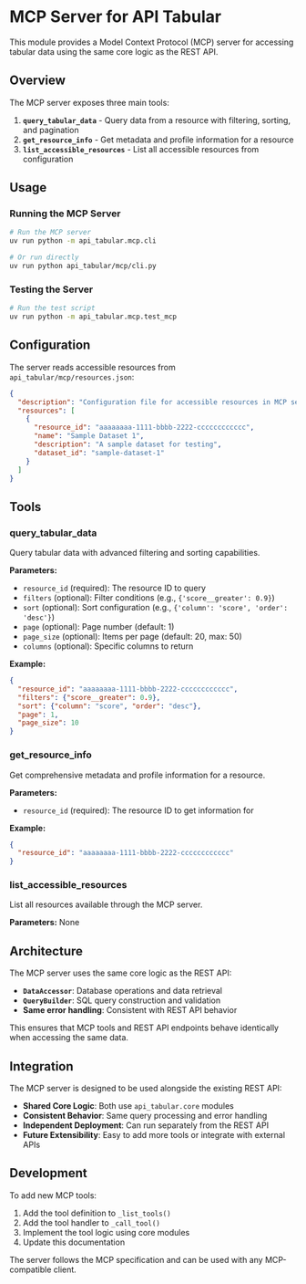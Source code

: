 # MCP Server for API Tabular

This module provides a Model Context Protocol (MCP) server for accessing tabular data using the same core logic as the REST API.

## Overview

The MCP server exposes three main tools:

1. **`query_tabular_data`** - Query data from a resource with filtering, sorting, and pagination
2. **`get_resource_info`** - Get metadata and profile information for a resource
3. **`list_accessible_resources`** - List all accessible resources from configuration

## Usage

### Running the MCP Server

```bash
# Run the MCP server
uv run python -m api_tabular.mcp.cli

# Or run directly
uv run python api_tabular/mcp/cli.py
```

### Testing the Server

```bash
# Run the test script
uv run python -m api_tabular.mcp.test_mcp
```

## Configuration

The server reads accessible resources from `api_tabular/mcp/resources.json`:

```json
{
  "description": "Configuration file for accessible resources in MCP server",
  "resources": [
    {
      "resource_id": "aaaaaaaa-1111-bbbb-2222-cccccccccccc",
      "name": "Sample Dataset 1",
      "description": "A sample dataset for testing",
      "dataset_id": "sample-dataset-1"
    }
  ]
}
```

## Tools

### query_tabular_data

Query tabular data with advanced filtering and sorting capabilities.

**Parameters:**
- `resource_id` (required): The resource ID to query
- `filters` (optional): Filter conditions (e.g., `{'score__greater': 0.9}`)
- `sort` (optional): Sort configuration (e.g., `{'column': 'score', 'order': 'desc'}`)
- `page` (optional): Page number (default: 1)
- `page_size` (optional): Items per page (default: 20, max: 50)
- `columns` (optional): Specific columns to return

**Example:**
```json
{
  "resource_id": "aaaaaaaa-1111-bbbb-2222-cccccccccccc",
  "filters": {"score__greater": 0.9},
  "sort": {"column": "score", "order": "desc"},
  "page": 1,
  "page_size": 10
}
```

### get_resource_info

Get comprehensive metadata and profile information for a resource.

**Parameters:**
- `resource_id` (required): The resource ID to get information for

**Example:**
```json
{
  "resource_id": "aaaaaaaa-1111-bbbb-2222-cccccccccccc"
}
```

### list_accessible_resources

List all resources available through the MCP server.

**Parameters:** None

## Architecture

The MCP server uses the same core logic as the REST API:

- **`DataAccessor`**: Database operations and data retrieval
- **`QueryBuilder`**: SQL query construction and validation
- **Same error handling**: Consistent with REST API behavior

This ensures that MCP tools and REST API endpoints behave identically when accessing the same data.

## Integration

The MCP server is designed to be used alongside the existing REST API:

- **Shared Core Logic**: Both use `api_tabular.core` modules
- **Consistent Behavior**: Same query processing and error handling
- **Independent Deployment**: Can run separately from the REST API
- **Future Extensibility**: Easy to add more tools or integrate with external APIs

## Development

To add new MCP tools:

1. Add the tool definition to `_list_tools()`
2. Add the tool handler to `_call_tool()`
3. Implement the tool logic using core modules
4. Update this documentation

The server follows the MCP specification and can be used with any MCP-compatible client.
